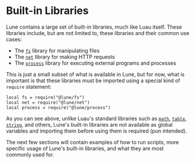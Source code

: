 # Built-in Libraries

Lune contains a large set of built-in libraries, much like Luau itself. These libraries include, but
are not limited to, these libraries and their common use cases:

- The [`fs`](../../api-reference/fs.md) library for manipulating files
- The [`net`](../../api-reference/net.md) library for making HTTP requests
- The [`process`](../../api-reference/process.md) library for executing external programs and
  processes

This is just a small subset of what is available in Lune, but for now, what is important is that
these libraries must be imported using a special kind of `require` statement:

```luau copy
local fs = require("@lune/fs")
local net = require("@lune/net")
local process = require("@lune/process")
```

As you can see above, unlike Luau's standard libraries such as
[`math`](https://luau-lang.org/library#math-library),
[`table`](https://luau-lang.org/library#table-library),
[`string`](https://luau-lang.org/library#string-library), and others, Lune's built-in libraries are
not available as global variables and importing them before using them is required (pun intended).

The next few sections will contain examples of how to run scripts, more specific usage of Lune's
built-in libraries, and what they are most commonly used for.
